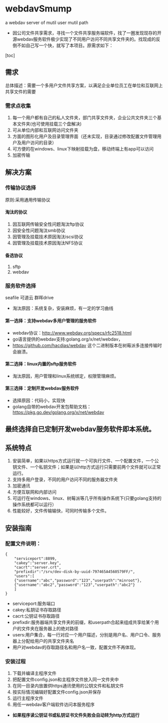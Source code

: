 # webdavSmump
a webdav server of mutil user mutil path

+ 因公司文件共享需求，寻找一个文件共享服务端软件，找了一圈发现现存的开源webdav服务软件极少实现了不同用户访问不同共享文件夹的。找现成的反倒不如自己写一个快，就写了本项目。原需求如下：


[toc]
## 需求
总体描述：需要一个多用户文件共享方案，以满足企业单位员工在单位和互联网上共享文件的需要

### 需求点收集
1. 每一个用户都有自己的私人文件夹，部门共享文件夹，企业公共文件夹三个基本文件夹(也可使用挂载三个盘解决)
2. 可从单位内部和互联网访问文件夹
3. 方面的图形化用户及目录管理界面（还未实现，目录通过修改配置文件管理用户及用户访问的目录）
4. 可方便的在windows、linux下映射挂载为盘，移动终端上有app可以访问
5. 加密传输

## 解决方案

### 传输协议选择
原则:采用通用传输协议
#### 淘汰的协议
1. 因互联网传输安全性问题淘汰ftp协议
2. 因安全性问题淘汰smb协议
3. 因管理及挂载技术原因淘汰iscsi协议
4. 因管理及挂载技术原因淘汰NFS协议

#### 备选协议
1. sftp
2. webdav

### 服务软件选择

seafile 可道云 群晖drive
+ 淘汰原因：系统复杂，安装麻烦，有一定的学习曲线

#### 第一选择：支持webdav多用户管理的服务软件
+ webdav协议：http://www.webdav.org/specs/rfc2518.html
+ go语言提供的webdav支持:golang.org/x/net/webdav，
+ https://github.com/hacdias/webdav 这个二进制版本在树莓派多连接传输时会崩溃。

#### 第二选择：linux内置的sftp服务软件
+ 淘汰原因，用户管理和linux系统绑定，权限管理麻烦。
#### 第三选择：定制开发webdav服务软件
+ 选择原因：代码小，实现快
+ golang自带的webdav开发包帮助文档：https://pkg.go.dev/golang.org/x/net/webdav

## 最终选择自已定制开发webdav服务软件即本系统。
## 系统特点
1. 安装简单，如果以https方式运行就一个可执行文件、一个配置文件，一个公钥文件、一个私钥文件；如果是以http方式运行只需要前两个文件就可以正常运行。
2. 支持多用户登录，不同的用户访问不同的服务器文件夹
3. 加密通讯
4. 方便互联网和内部访问
5. 可运行在windows、linux、树莓派等几乎所有操作系统下(只要golang支持的操作系统都可以运行）
6. 性能较好，文件传输输快，可同时传输多个文件。

## 安装指南
### 配置文件说明：
```
{
    "serviceport":8899,
    "cakey":"server.key",
    "cacrt":"server.crt",
    "prefixdir":"/srv/dev-disk-by-uuid-797465A4560579FF/",
    "users":[
    {"username":"abc","password":"123","userpath":"minroot"},
    {"username":"abc2","password":"123","userpath":"abc2"}
    ]
}
```
+ serviceport:服务端口
+ cakey:私钥证书存取路径
+ cacrt:公钥证书存取路径
+ prefixdir:服务器端共享文件夹的前缀，和userpath合起来组成共享给某个用户的文件夹在服务器上的绝对路径
+ users:用户集合，每一行对应一个用户描述，分别是用户名、用户口令、服务器上分配给用户的共享文件夹名
+ 用户对webdav的存取路径名和用户名一致，配置文件不再体现。

### 安装过程
1. 下载并编译主程序文件
2. 把配置文件config.json和主程序文件放入同一文件夹中
3. 在同一目录内放置供https通讯使用的公钥文件和私钥文件
4. 按实际情况编辑好配置文件config.json并保存
5. 运行主程序文件
6. 用任一webdav客户端软件访问本服务程序
+ **如果程序读公钥证书或私钥证书文件失败会自动转为http方式运行**
